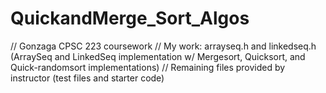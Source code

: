 # QuickandMerge_Sort_Algos
// Gonzaga CPSC 223 coursework 
// My work: arrayseq.h and linkedseq.h (ArraySeq and LinkedSeq implementation w/ Mergesort, Quicksort, and Quick-randomsort implementations)
// Remaining files provided by instructor (test files and starter code)
